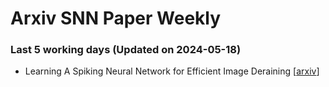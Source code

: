 # Arxiv SNN Paper Weekly


 ### **Last 5 working days (Updated on 2024-05-18)** 


- Learning A Spiking Neural Network for Efficient Image Deraining [[arxiv](https://arxiv.org/abs/2405.06277)]

